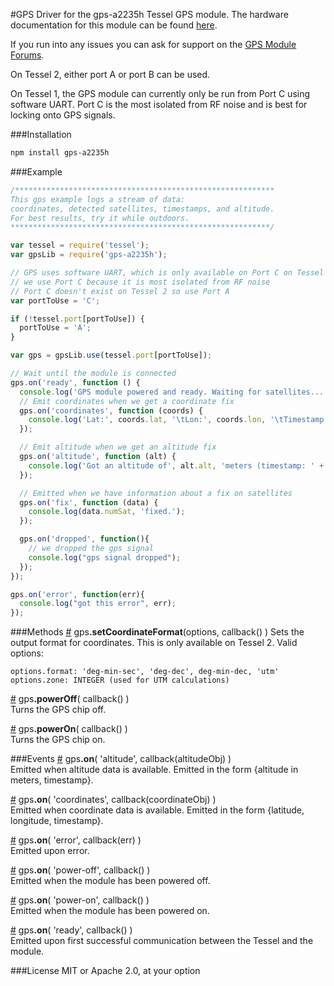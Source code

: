#GPS
Driver for the gps-a2235h Tessel GPS module. The hardware documentation for this module can be found [here](https://github.com/tessel/hardware/blob/master/modules-overview.md#gps).

If you run into any issues you can ask for support on the [GPS Module Forums](http://forums.tessel.io/category/gps).

On Tessel 2, either port A or port B can be used.

On Tessel 1, the GPS module can currently only be run from Port C using software UART. Port C is the most isolated from RF noise and is best for locking onto GPS signals.

###Installation
```sh
npm install gps-a2235h
```

###Example
```js
/**********************************************************
This gps example logs a stream of data:
coordinates, detected satellites, timestamps, and altitude.
For best results, try it while outdoors.
**********************************************************/

var tessel = require('tessel');
var gpsLib = require('gps-a2235h');

// GPS uses software UART, which is only available on Port C on Tessel 1
// we use Port C because it is most isolated from RF noise
// Port C doesn't exist on Tessel 2 so use Port A
var portToUse = 'C';

if (!tessel.port[portToUse]) {
  portToUse = 'A';
}

var gps = gpsLib.use(tessel.port[portToUse]);

// Wait until the module is connected
gps.on('ready', function () {
  console.log('GPS module powered and ready. Waiting for satellites...');
  // Emit coordinates when we get a coordinate fix
  gps.on('coordinates', function (coords) {
    console.log('Lat:', coords.lat, '\tLon:', coords.lon, '\tTimestamp:', coords.timestamp);
  });

  // Emit altitude when we get an altitude fix
  gps.on('altitude', function (alt) {
    console.log('Got an altitude of', alt.alt, 'meters (timestamp: ' + alt.timestamp + ')');
  });

  // Emitted when we have information about a fix on satellites
  gps.on('fix', function (data) {
    console.log(data.numSat, 'fixed.');
  });

  gps.on('dropped', function(){
    // we dropped the gps signal
    console.log("gps signal dropped");
  });
});

gps.on('error', function(err){
  console.log("got this error", err);
});

```

###Methods
&#x20;<a href="#api-gps-setCoordinateFormat-options-callback-Sets-coordinate-output-notation" name="api-gps-setCoordinateFormat-options-callback-Sets-coordinate-output-notation">#</a> gps<b>.setCoordinateFormat</b>(options, callback() )
 Sets the output format for coordinates. This is only available on Tessel 2. Valid options:
 ```
 options.format: 'deg-min-sec', 'deg-dec', deg-min-dec, 'utm'
 options.zone: INTEGER (used for UTM calculations)
 ```

&#x20;<a href="#api-gps-powerOff-callback-Turns-the-GPS-chip-off" name="api-gps-powerOff-callback-Turns-the-GPS-chip-off">#</a> gps<b>.powerOff</b>( callback() )  
 Turns the GPS chip off.  

&#x20;<a href="#api-gps-powerOn-callback-Turns-the-GPS-chip-on" name="api-gps-powerOn-callback-Turns-the-GPS-chip-on">#</a> gps<b>.powerOn</b>( callback() )  
 Turns the GPS chip on.  


###Events
&#x20;<a href="#api-gps-on-altitude-callback-altitudeObj-Emitted-when-altitude-data-is-available-Emitted-in-the-form-altitude-in-meters-timestamp" name="api-gps-on-altitude-callback-altitudeObj-Emitted-when-altitude-data-is-available-Emitted-in-the-form-altitude-in-meters-timestamp">#</a> gps<b>.on</b>( 'altitude', callback(altitudeObj) )  
 Emitted when altitude data is available. Emitted in the form {altitude in meters, timestamp}.  

&#x20;<a href="#api-gps-on-coordinates-callback-coordinateObj-Emitted-when-coordinate-data-is-available-Emitted-in-the-form-latitude-longitude-timestamp" name="api-gps-on-coordinates-callback-coordinateObj-Emitted-when-coordinate-data-is-available-Emitted-in-the-form-latitude-longitude-timestamp">#</a> gps<b>.on</b>( 'coordinates', callback(coordinateObj) )  
 Emitted when coordinate data is available. Emitted in the form {latitude, longitude, timestamp}.  

&#x20;<a href="#api-gps-on-error-callback-err-Emitted-upon-error" name="api-gps-on-error-callback-err-Emitted-upon-error">#</a> gps<b>.on</b>( 'error', callback(err) )  
 Emitted upon error.  

&#x20;<a href="#api-gps-on-power-off-callback-Emitted-when-the-module-has-been-powered-off" name="api-gps-on-power-off-callback-Emitted-when-the-module-has-been-powered-off">#</a> gps<b>.on</b>( 'power-off', callback() )  
 Emitted when the module has been powered off.  

&#x20;<a href="#api-gps-on-power-on-callback-Emitted-when-the-module-has-been-powered-on" name="api-gps-on-power-on-callback-Emitted-when-the-module-has-been-powered-on">#</a> gps<b>.on</b>( 'power-on', callback() )  
 Emitted when the module has been powered on.  

&#x20;<a href="#api-gps-on-ready-callback-Emitted-upon-first-successful-communication-between-the-Tessel-and-the-module" name="api-gps-on-ready-callback-Emitted-upon-first-successful-communication-between-the-Tessel-and-the-module">#</a> gps<b>.on</b>( 'ready', callback() )  
 Emitted upon first successful communication between the Tessel and the module.  


###License
MIT or Apache 2.0, at your option
